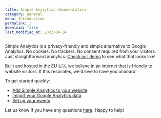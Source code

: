 ```yaml
---
title: Simple Analytics documentation
category: general
menu: Introduction
permalink: /
download: false
last_modified_at: 2022-04-14
---
```


Simple Analytics is a privacy-friendly and simple alternative to Google Analytics. No cookies. No trackers. No consent required from your visitors. Just straightforward analytics. [Check our demo](https://dashboard.simpleanalytics.com/simpleanalytics.com) to see what that looks like! 

Built and hosted in the EU 🇪🇺, we believe in an internet that is friendly to website visitors. If this resonates, we'd love to have you onboard!

To get started quickly:

- [Add Simple Analytics to your website](https://docs.simpleanalytics.com/script)
- [Import your Google Analytics data](https://docs.simpleanalytics.com/import-google-analytics-data)
- [Set up your events](https://docs.simpleanalytics.com/events)

Let us know if you have any questions [here](https://dashboard.simpleanalytics.com/contact). Happy to help!

<img class="drawing" src="https://assets.simpleanalytics.com/images/drawings/cookie-jar.png" alt="">
